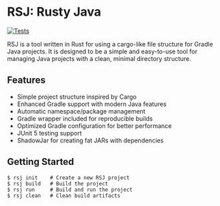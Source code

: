 # RSJ: Rusty Java
[![Tests](https://github.com/zanderlewis/rusty-java/actions/workflows/tests.yml/badge.svg)](https://github.com/zanderlewis/rusty-java/actions/workflows/tests.yml)

RSJ is a tool written in Rust for using a cargo-like file structure for Gradle Java projects. It is designed to be a simple and easy-to-use tool for managing Java projects with a clean, minimal directory structure.

## Features

- Simple project structure inspired by Cargo
- Enhanced Gradle support with modern Java features
- Automatic namespace/package management
- Gradle wrapper included for reproducible builds
- Optimized Gradle configuration for better performance
- JUnit 5 testing support
- ShadowJar for creating fat JARs with dependencies

## Getting Started

```
$ rsj init    # Create a new RSJ project
$ rsj build   # Build the project
$ rsj run     # Build and run the project
$ rsj clean   # Clean build artifacts
```